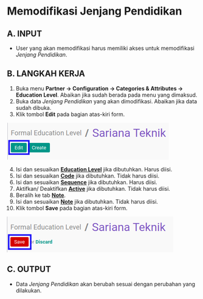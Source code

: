 # Memodifikasi Jenjang Pendidikan

## A. INPUT

* User yang akan memodifikasi harus memiliki akses untuk memodifikasi *Jenjang Pendidikan*.

## B. LANGKAH KERJA

1. Buka menu **Partner -> Configuration -> Categories & Attributes -> Education Level**. Abaikan jika sudah berada pada menu yang dimaksud.
2. Buka data *Jenjang Pendidikan* yang akan dimodifikasi. Abaikan jika data sudah dibuka.
3. Klik tombol **Edit** pada bagian atas-kiri form.

![](../../../img/jenjang-pendidikan/tombol-edit.png)

4. Isi dan sesuaikan **[Education Level](./penjelasan.md#field-name)** jika dibutuhkan. Harus diisi.
5. Isi dan sesuaikan **[Code](./penjelasan.md#field-code)** jika dibutuhkan. Tidak harus diisi.
6. Isi dan sesuaikan **[Sequence](./penjelasan.md#field-sequence-id)** jika dibutuhkan. Harus diisi.
7. Aktifkan/ Deaktifkan **[Active](./penjelasan.md#field-active)** jika dibutuhkan. Tidak harus diisi.
8. Beralih ke tab **[Note](./penjelasan.md#tab-note)**.
9. Isi dan sesuaikan **[Note](./penjelasan.md#field-note)** jika dibutuhkan. Tidak harus diisi.
10. Klik tombol **Save** pada bagian atas-kiri form.

![](../../../img/jenjang-pendidikan/tombol-simpan-modifikasi.png)

## C. OUTPUT

* Data *Jenjang Pendidikan* akan berubah sesuai dengan perubahan yang dilakukan.
